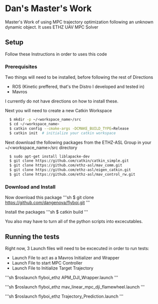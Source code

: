 # Dan's Master's Work

Master's Work of using MPC trajectory optimization following an unknown dynamic object.  It uses ETHZ UAV MPC Solver

## Setup

Follow these Instructions in order to uses this code

### Prerequisites

Two things will need to be installed, before following the rest of Directions
* ROS (Kinetic preffered, that's the Distro I developed and tested in)
* Mavros

I currently do not have directions on how to install these.


Next you will need to create a new Catkin Workspace

```sh
  $ mkdir -p ~/<workspace_name>/src
  $ cd ~/<workspace_name>
  $ catkin config --cmake-args -DCMAKE_BUILD_TYPE=Release
  $ catkin init  # initialize your catkin workspace
```

Next download the following packages from the ETHZ-ASL Group in your ~/<workspace_name>/src directory

```sh
  $ sudo apt-get install liblapacke-dev
  $ git clone https://github.com/catkin/catkin_simple.git
  $ git clone https://github.com/ethz-asl/mav_comm.git
  $ git clone https://github.com/ethz-asl/eigen_catkin.git
  $ git clone https://github.com/ethz-asl/mav_control_rw.git
```

### Download and Install 

Now download this package
'''sh
  $ git clone https://github.com/dangenova/flyboi.git
'''

Install the packages
'''sh
  $ catkin build
'''

You also may have to turn all of the python scripts into excecutables.

## Running the tests

Right now, 3 Launch files will need to be excecuted in order to run tests:

* Launch File to act as a Mavros Initializer and Wrapper
* Launch File to start MPC Controller
* Launch File to Initialize Target Trajectory

'''sh
   $roslaunch flyboi_ethz APM_DJI_Wrapper.launch
'''

'''sh
   $roslaunch flyboi_ethz mav_linear_mpc_dji_flamewheel.launch
'''

'''sh
   $roslaunch flyboi_ethz Trajectory_Prediction.launch
'''




